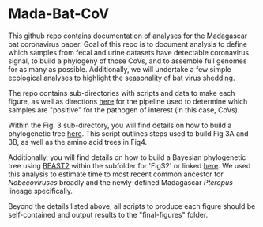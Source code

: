 # Mada-Bat-CoV

This github repo contains documentation of analyses for the Madagascar bat coronavirus paper. Goal of this repo is to document analysis to define which samples from fecal and urine datasets have detectable coronavirus signal, to build a phylogeny of those CoVs, and to assemble full genomes for as many as possible. Additionally, we will undertake a few simple ecological analyses to highlight the seasonality of bat virus shedding.

The repo contains sub-directories with scripts and data to make each figure, as well as directions [here](https://github.com/brooklabteam/Mada-Bat-CoV/blob/main/contig-blast-directions.md) for the pipeline used to determine which samples are "positive" for the pathogen of interest (in this case, CoVs).

Within  the Fig. 3 sub-directory, you will find details on how to build a phylogenetic tree [here](https://github.com/brooklabteam/Mada-Bat-CoV/blob/main/Fig3/Phylo-Tree-Directions.md). This script outlines steps used to build Fig 3A and 3B, as well as the amino acid trees in Fig4.

Additionally, you will find details on how to build a Bayesian phylogenetic tree using [BEAST2](http://www.beast2.org/) within the subfolder for 'FigS2' or linked [here](https://github.com/brooklabteam/Mada-Bat-CoV/blob/main/Fig-S2/beast-tree-intstructions.md). We used this analysis to estimate time to most recent common ancestor for *Nobecoviruses* broadly and the newly-defined Madagascar *Pteropus* lineage specifically.

Beyond the details listed above, all scripts to produce each figure should be self-contained and output results to the "final-figures" folder.



